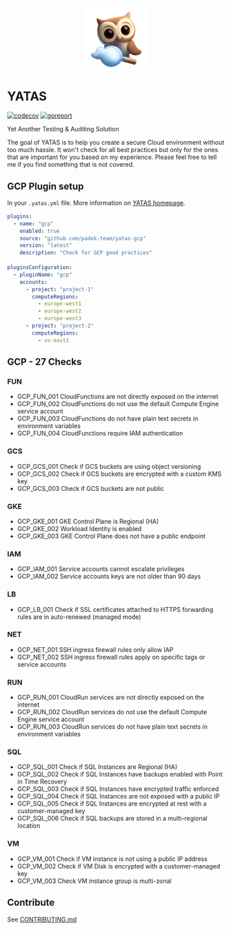<p align="center">
<img src="docs/auditory.png" alt="yatas-logo" width="30%">
<p align="center">

# YATAS

[![codecov](https://codecov.io/gh/StanGirard/yatas-template/branch/main/graph/badge.svg?token=OFGny8Za4x)](https://codecov.io/gh/StanGirard/YATAS) [![goreport](https://goreportcard.com/badge/github.com/stangirard/yatas-template)](https://goreportcard.com/badge/github.com/stangirard/yatas)

Yet Another Testing &amp; Auditing Solution

The goal of YATAS is to help you create a secure Cloud environment without too much hassle. It won't check for all best practices but only for the ones that are important for you based on my experience. Please feel free to tell me if you find something that is not covered.

## GCP Plugin setup

In your `.yatas.yml` file. More information on [YATAS homepage](https://github.com/padok-team/yatas).

```yaml
plugins:
  - name: "gcp"
    enabled: true
    source: "github.com/padok-team/yatas-gcp"
    version: "latest"
    description: "Check for GCP good practices"

pluginsConfiguration:
  - pluginName: "gcp"
    accounts:
      - project: "project-1"
        computeRegions:
          - europe-west1
          - europe-west2
          - europe-west3
      - project: "project-2"
        computeRegions:
          - us-east1
```

<!-- BEGIN_YATAS -->

## GCP - 27 Checks

### FUN
- GCP_FUN_001 CloudFunctions are not directly exposed on the internet
- GCP_FUN_002 CloudFunctions do not use the default Compute Engine service account
- GCP_FUN_003 CloudFunctions do not have plain text secrets in environment variables
- GCP_FUN_004 CloudFunctions require IAM authentication

### GCS
- GCP_GCS_001 Check if GCS buckets are using object versioning
- GCP_GCS_002 Check if GCS buckets are encrypted with a custom KMS key
- GCP_GCS_003 Check if GCS buckets are not public

### GKE
- GCP_GKE_001 GKE Control Plane is Regional (HA)
- GCP_GKE_002 Workload Identity is enabled
- GCP_GKE_003 GKE Control Plane does not have a public endpoint

### IAM
- GCP_IAM_001 Service accounts cannot escalate privileges
- GCP_IAM_002 Service accounts keys are not older than 90 days

### LB
- GCP_LB_001 Check if SSL certificates attached to HTTPS forwarding rules are in auto-renewed (managed mode)

### NET
- GCP_NET_001 SSH ingress firewall rules only allow IAP
- GCP_NET_002 SSH ingress firewall rules apply on specific tags or service accounts

### RUN
- GCP_RUN_001 CloudRun services are not directly exposed on the internet
- GCP_RUN_002 CloudRun services do not use the default Compute Engine service account
- GCP_RUN_003 CloudRun services do not have plain text secrets in environment variables

### SQL
- GCP_SQL_001 Check if SQL Instances are Regional (HA)
- GCP_SQL_002 Check if SQL Instances have backups enabled with Point in Time Recovery
- GCP_SQL_003 Check if SQL Instances have encrypted traffic enforced
- GCP_SQL_004 Check if SQL Instances are not exposed with a public IP
- GCP_SQL_005 Check if SQL Instances are encrypted at rest with a customer-managed key
- GCP_SQL_006 Check if SQL backups are stored in a multi-regional location

### VM
- GCP_VM_001 Check if VM instance is not using a public IP address
- GCP_VM_002 Check if VM Disk is encrypted with a customer-managed key
- GCP_VM_003 Check VM instance group is multi-zonal

<!-- END_YATAS -->

## Contribute

See [CONTRIBUTING.md](CONTRIBUTING.md)
